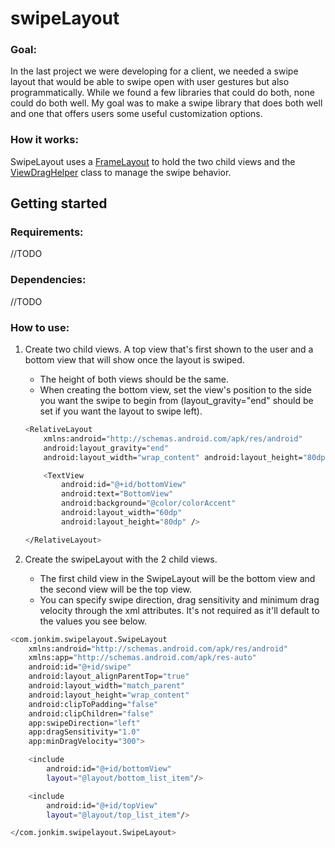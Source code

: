# swipeLayout

### Goal:
In the last project we were developing for a client, we needed a swipe layout that would be able to swipe open with user gestures but also programmatically. While we found a few libraries that could do both, none could do both well. My goal was to make a swipe library that does both well and one that offers users some useful customization options.

### How it works:
SwipeLayout uses a [FrameLayout](https://developer.android.com/reference/android/widget/FrameLayout) to hold the two child views and the [ViewDragHelper](https://developer.android.com/reference/android/support/v4/widget/ViewDragHelper) class to manage the swipe behavior.

## Getting started

### Requirements:
//TODO
### Dependencies:
//TODO
### How to use:
1. Create two child views. A top view that's first shown to the user and a bottom view that will show once the layout is swiped.
    - The height of both views should be the same.
    - When creating the bottom view, set the view's position to the side you want the swipe to begin from (layout_gravity="end" should be set if you want the layout to swipe left).
    ```bash
    <RelativeLayout 
        xmlns:android="http://schemas.android.com/apk/res/android"
        android:layout_gravity="end"
        android:layout_width="wrap_content" android:layout_height="80dp">

        <TextView
            android:id="@+id/bottomView"
            android:text="BottomView"
            android:background="@color/colorAccent"
            android:layout_width="60dp"
            android:layout_height="80dp" />

    </RelativeLayout>
    ```



2. Create the swipeLayout with the 2 child views.
    - The first child view in the SwipeLayout will be the bottom view and the second view will be the top view.
    - You can specify swipe direction, drag sensitivity and minimum drag velocity through the xml attributes. It's not required as it'll default to the values you see below. 
```bash
<com.jonkim.swipelayout.SwipeLayout 
    xmlns:android="http://schemas.android.com/apk/res/android"
    xmlns:app="http://schemas.android.com/apk/res-auto"
    android:id="@+id/swipe"
    android:layout_alignParentTop="true"
    android:layout_width="match_parent"
    android:layout_height="wrap_content"
    android:clipToPadding="false"
    android:clipChildren="false"
    app:swipeDirection="left"
    app:dragSensitivity="1.0"
    app:minDragVelocity="300">

    <include
        android:id="@+id/bottomView"
        layout="@layout/bottom_list_item"/>

    <include
        android:id="@+id/topView"
        layout="@layout/top_list_item"/>

</com.jonkim.swipelayout.SwipeLayout>
```